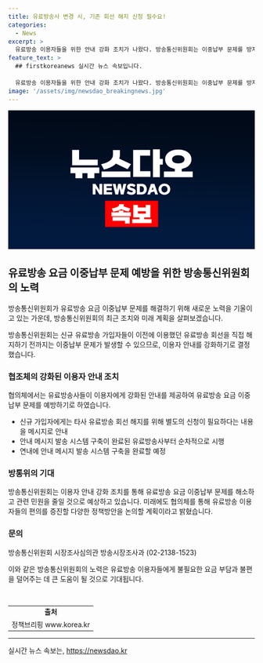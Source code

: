 ```yaml
---
title: 유료방송사 변경 시, 기존 회선 해지 신청 필수요!
categories:
  - News
excerpt: >
  유료방송 이용자들을 위한 안내 강화 조치가 나왔다. 방송통신위원회는 이중납부 문제를 방지하기 위해 유료방송 사업자들에게 신규 가입자들에게 이전 이용중인 유료방송 해지를 직접 신청해야 한다는 안내를 강화하라고 권고했다. 이에 따라 유료방송사들은 메시지를 통해 이용자에게 안내를 강화할 예정이며, 이를 통해 유료방송 요금 이중납부 문제가 감소할 것으로 기대된다.
feature_text: >
  ## firstkoreanews 실시간 뉴스 속보입니다.

  유료방송 이용자들을 위한 안내 강화 조치가 나왔다. 방송통신위원회는 이중납부 문제를 방지하기 위해 유료방송 사업자들에게 신규 가입자들에게 이전 이용중인 유료방송 해지를 직접 신청해야 한다는 안내를 강화하라고 권고했다. 이에 따라 유료방송사들은 메시지를 통해 이용자에게 안내를 강화할 예정이며, 이를 통해 유료방송 요금 이중납부 문제가 감소할 것으로 기대된다.
image: '/assets/img/newsdao_breakingnews.jpg'
---
```


<p><img src="/assets/img/newsdao_breakingnews.jpg" alt="firstkoreanews 속보" /></p>

<h2 data-ke-size="size26">유료방송 요금 이중납부 문제 예방을 위한 방송통신위원회의 노력</h2>

<p>방송통신위원회가 유료방송 요금 이중납부 문제를 해결하기 위해 새로운 노력을 기울이고 있는 가운데, 방송통신위원회의 최근 조치와 미래 계획을 살펴보겠습니다.</p>

<p data-ke-size="size16">방송통신위원회는 신규 유료방송 가입자들이 이전에 이용했던 유료방송 회선을 직접 해지하기 전까지는 이중납부 문제가 발생할 수 있으므로, 이용자 안내를 강화하기로 결정했습니다.</p>

<h3 data-ke-size="size24">협조체의 강화된 이용자 안내 조치</h3>

<p>협의체에서는 유료방송사들이 이용자에게 강화된 안내를 제공하여 유료방송 요금 이중납부 문제를 예방하기로 하였습니다.</p>

<ul>
    <li>신규 가입자에게는 타사 유료방송 회선 해지를 위해 별도의 신청이 필요하다는 내용을 메시지로 안내</li>
    <li>안내 메시지 발송 시스템 구축이 완료된 유료방송사부터 순차적으로 시행</li>
    <li>연내에 안내 메시지 발송 시스템 구축을 완료할 예정</li>
</ul>

<h3 data-ke-size="size24">방통위의 기대</h3>

<p>방송통신위원회는 이용자 안내 강화 조치를 통해 유료방송 요금 이중납부 문제를 해소하고 관련 민원을 줄일 것으로 예상하고 있습니다. 미래에도 협의체를 통해 유료방송 이용자들의 편의를 증진할 다양한 정책방안을 논의할 계획이라고 밝혔습니다.</p>

<h3 data-ke-size="size24">문의</h3>

<p>방송통신위원회 시장조사심의관 방송시장조사과 (02-2138-1523)</p>

<p>이와 같은 방송통신위원회의 노력은 유료방송 이용자들에게 불필요한 요금 부담과 불편을 덜어주는 데 큰 도움이 될 것으로 기대됩니다.</p>

<p data-ke-size="size16">&nbsp;</p>

<table>
    <tr>
        <td style="text-align: center; height: 17px;"><b>출처</b></td>
    </tr>
    <tr>
        <td style="text-align: center;">정책브리핑 www.korea.kr</td>
    </tr>
</table>

<hr>
실시간 뉴스 속보는, <a href="https://newsdao.kr" rel="dofollow">https://newsdao.kr</a>


